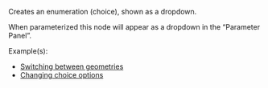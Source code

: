 Creates an enumeration (choice), shown as a dropdown.

When parameterized this node will appear as a dropdown in the “Parameter Panel”.

Example(s):



* [Switching between geometries](https://creator.trimble.com/graph?assetURI=whp:2a6de14a-1611-4d3a-959f-a1c34eae6bca&version=latest)
* [Changing choice options](https://creator.trimble.com/graph?assetURI=whp:c7dc99f1-334b-47ae-9622-fb38812db203&version=latest)